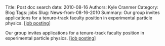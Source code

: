 Title: Post doc search
date: 2010-08-16
Authors: Kyle Cranmer
Category: Blog
Tags: jobs
Slug: News-from-08-16-2010
Summary:  Our group invites applications for a tenure-track faculty position in experimental particle physics. [<a href="http//physics.as.nyu.edu/object/physics.facultypositions">job posting</a>]

 

 Our group invites applications for a tenure-track faculty position in experimental particle physics. [<a href="http//physics.as.nyu.edu/object/physics.facultypositions">job posting</a>]

 